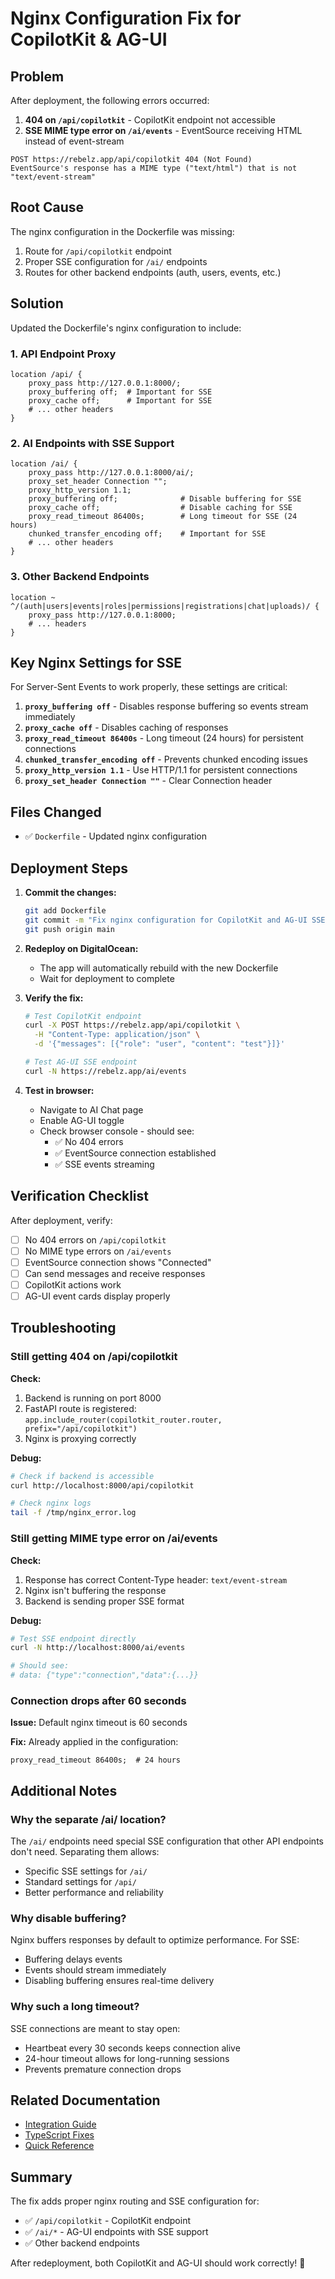 # Nginx Configuration Fix for CopilotKit & AG-UI

## Problem

After deployment, the following errors occurred:

1. **404 on `/api/copilotkit`** - CopilotKit endpoint not accessible
2. **SSE MIME type error on `/ai/events`** - EventSource receiving HTML instead of event-stream

```
POST https://rebelz.app/api/copilotkit 404 (Not Found)
EventSource's response has a MIME type ("text/html") that is not "text/event-stream"
```

## Root Cause

The nginx configuration in the Dockerfile was missing:
1. Route for `/api/copilotkit` endpoint
2. Proper SSE configuration for `/ai/` endpoints
3. Routes for other backend endpoints (auth, users, events, etc.)

## Solution

Updated the Dockerfile's nginx configuration to include:

### 1. API Endpoint Proxy
```nginx
location /api/ {
    proxy_pass http://127.0.0.1:8000/;
    proxy_buffering off;  # Important for SSE
    proxy_cache off;      # Important for SSE
    # ... other headers
}
```

### 2. AI Endpoints with SSE Support
```nginx
location /ai/ {
    proxy_pass http://127.0.0.1:8000/ai/;
    proxy_set_header Connection "";
    proxy_http_version 1.1;
    proxy_buffering off;              # Disable buffering for SSE
    proxy_cache off;                  # Disable caching for SSE
    proxy_read_timeout 86400s;        # Long timeout for SSE (24 hours)
    chunked_transfer_encoding off;    # Important for SSE
    # ... other headers
}
```

### 3. Other Backend Endpoints
```nginx
location ~ ^/(auth|users|events|roles|permissions|registrations|chat|uploads)/ {
    proxy_pass http://127.0.0.1:8000;
    # ... headers
}
```

## Key Nginx Settings for SSE

For Server-Sent Events to work properly, these settings are critical:

1. **`proxy_buffering off`** - Disables response buffering so events stream immediately
2. **`proxy_cache off`** - Disables caching of responses
3. **`proxy_read_timeout 86400s`** - Long timeout (24 hours) for persistent connections
4. **`chunked_transfer_encoding off`** - Prevents chunked encoding issues
5. **`proxy_http_version 1.1`** - Use HTTP/1.1 for persistent connections
6. **`proxy_set_header Connection ""`** - Clear Connection header

## Files Changed

- ✅ `Dockerfile` - Updated nginx configuration

## Deployment Steps

1. **Commit the changes:**
   ```bash
   git add Dockerfile
   git commit -m "Fix nginx configuration for CopilotKit and AG-UI SSE support"
   git push origin main
   ```

2. **Redeploy on DigitalOcean:**
   - The app will automatically rebuild with the new Dockerfile
   - Wait for deployment to complete

3. **Verify the fix:**
   ```bash
   # Test CopilotKit endpoint
   curl -X POST https://rebelz.app/api/copilotkit \
     -H "Content-Type: application/json" \
     -d '{"messages": [{"role": "user", "content": "test"}]}'
   
   # Test AG-UI SSE endpoint
   curl -N https://rebelz.app/ai/events
   ```

4. **Test in browser:**
   - Navigate to AI Chat page
   - Enable AG-UI toggle
   - Check browser console - should see:
     - ✅ No 404 errors
     - ✅ EventSource connection established
     - ✅ SSE events streaming

## Verification Checklist

After deployment, verify:

- [ ] No 404 errors on `/api/copilotkit`
- [ ] No MIME type errors on `/ai/events`
- [ ] EventSource connection shows "Connected"
- [ ] Can send messages and receive responses
- [ ] CopilotKit actions work
- [ ] AG-UI event cards display properly

## Troubleshooting

### Still getting 404 on /api/copilotkit

**Check:**
1. Backend is running on port 8000
2. FastAPI route is registered: `app.include_router(copilotkit_router.router, prefix="/api/copilotkit")`
3. Nginx is proxying correctly

**Debug:**
```bash
# Check if backend is accessible
curl http://localhost:8000/api/copilotkit

# Check nginx logs
tail -f /tmp/nginx_error.log
```

### Still getting MIME type error on /ai/events

**Check:**
1. Response has correct Content-Type header: `text/event-stream`
2. Nginx isn't buffering the response
3. Backend is sending proper SSE format

**Debug:**
```bash
# Test SSE endpoint directly
curl -N http://localhost:8000/ai/events

# Should see:
# data: {"type":"connection","data":{...}}
```

### Connection drops after 60 seconds

**Issue:** Default nginx timeout is 60 seconds

**Fix:** Already applied in the configuration:
```nginx
proxy_read_timeout 86400s;  # 24 hours
```

## Additional Notes

### Why the separate /ai/ location?

The `/ai/` endpoints need special SSE configuration that other API endpoints don't need. Separating them allows:
- Specific SSE settings for `/ai/`
- Standard settings for `/api/`
- Better performance and reliability

### Why disable buffering?

Nginx buffers responses by default to optimize performance. For SSE:
- Buffering delays events
- Events should stream immediately
- Disabling buffering ensures real-time delivery

### Why such a long timeout?

SSE connections are meant to stay open:
- Heartbeat every 30 seconds keeps connection alive
- 24-hour timeout allows for long-running sessions
- Prevents premature connection drops

## Related Documentation

- [Integration Guide](./COPILOTKIT_AGUI_INTEGRATION.md)
- [TypeScript Fixes](./TYPESCRIPT_FIXES.md)
- [Quick Reference](./QUICK_REFERENCE_COPILOTKIT_AGUI.md)

## Summary

The fix adds proper nginx routing and SSE configuration for:
- ✅ `/api/copilotkit` - CopilotKit endpoint
- ✅ `/ai/*` - AG-UI endpoints with SSE support
- ✅ Other backend endpoints

After redeployment, both CopilotKit and AG-UI should work correctly! 🎉

